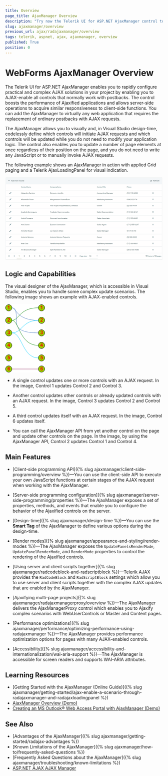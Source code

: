```yaml
---
title: Overview
page_title: AjaxManager Overview 
description: "Try now the Telerik UI for ASP.NET AjaxManager control to AJAX-enable all controls that normally work with postbacks."
slug: ajaxmanager/overview
previous_url: ajax/radajaxmanager/overview
tags: telerik, aspnet, ajax, ajaxmanager, overview
published: True
position: 0
---
```


# WebForms AjaxManager Overview

The Telerik UI for ASP.NET AjaxManager enables you to rapidly configure practical and complex AJAX solutions in your project by enabling you to AJAX-enable all controls that normally work with postbacks. The control boosts the performance of Ajaxified applications and allows server-side operations to acquire similar responsiveness to client-side functions. You can add the AjaxManager to virtually any web application that requires the replacement of ordinary postbacks with AJAX requests. 

The AjaxManager allows you to visually and, in Visual Studio design-time, codelessly define which controls will initiate AJAX requests and which controls will be updated while you do not need to modify your application logic. The control also enables you to update a number of page elements at once regardless of their position on the page, and you do not need to write any JavaScript or to manually invoke AJAX requests.

The following example shows an AjaxManager in action with applied Grid paging and a Telerik AjaxLoadingPanel for visual indication.

![WebForms AjaxManager general usage](images/AJAXinAction.gif)


## Logic and Capabilities

The visual designer of the AjaxManager, which is accessible in Visual Studio, enables you to handle some complex update scenarios. The following image shows an example with AJAX-enabled controls. 

![WebForms AjaxManager Update schema](images/ControlsUpdate.png)

* A single control updates one or more controls with an AJAX request. In the image, Control 1 updates Control 2 and Control 3.

* Another control updates other controls or already updated controls with an AJAX request. In the image, Control 3 updates Control 2 and Control 5.

* A third control updates itself with an AJAX request. In the image, Control 6 updates itself. 

* You can call the AjaxManager API from yet another control on the page and update other controls on the page. In the image, by using the AjaxManager API, Control 2 updates Control 1 and Control 4.

## Main Features

* [Client-side programming API]({% slug ajaxmanager/client-side-programming/overview %})&mdash;You can use the client-side API to execute your own JavaScript functions at certain stages of the AJAX request when working with the AjaxManager. 

* [Server-side programming configuration]({% slug ajaxmanager/server-side-programming/properties %})&mdash;The AjaxManager exposes a set of properties, methods, and events that enable you to configure the behavior of the Ajaxified controls on the server.  

* [Design-time]({% slug ajaxmanager/design-time %})&mdash;You can use the **Smart Tag** of the AjaxManager to define various options during the design-time. 

* [Render modes]({% slug ajaxmanager/appearance-and-styling/render-modes %})&mdash;The AjaxManager exposes the `UpdatePanelsRenderMode`, `UpdatePanelRenderMode`, and `RenderMode` properties to control the rendering of the Ajaxified controls.  

* [Using server and client scripts together]({% slug ajaxmanager/radcodeblock-and-radscriptblock %})&mdash;Telerik AJAX provides the `RadCodeBlock` and `RadScriptBlock` settings which allow you to use server and client scripts together with the complex AJAX updates that are enabled by the AjaxManager.

* [Ajaxifying multi-page projects]({% slug ajaxmanager/radajaxmanagerproxy/overview %})&mdash;The AjaxManager delivers the AjaxManagerProxy control which enables you to Ajaxify complex scenarios with WebUserControls or Master and Content pages. 

* [Performance optimizations]({% slug ajaxmanager/performance/optimizing-performance-using-radajaxmanager %})&mdash;The AjaxManager provides performance optimization options for pages with many AJAX-enabled controls.

* [Accessibility]({% slug ajaxmanager/accessibility-and-internationalization/wai-aria-support %})&mdash;The AjaxManager is accessible for screen readers and supports WAI-ARIA attributes. 

## Learning Resources 

* [Getting Started with the AjaxManager (Online Guide)]({% slug ajaxmanager/getting-started/ajax-enable-a-scenario-through-radajaxmanager-and-radajaxloadingpanel %})
* [AjaxManager Overview (Demo)](https://demos.telerik.com/aspnet-ajax/ajaxmanager/overview/defaultcs.aspx)
* [Creating an MS Outlook® Web Access Portal with AjaxManager (Demo)](https://demos.telerik.com/aspnet-ajax/webmail/)

## See Also 

* [Advantages of the AjaxManager]({% slug ajaxmanager/getting-started/radajax-advantages %})
* [Known Limitations of the AjaxManager]({% slug ajaxmanager/how-to/frequently-asked-questions %})
* [Frequently Asked Questions about the AjaxManager]({% slug ajaxmanager/troubleshooting/known-limitations %})
* [ASP.NET AJAX AJAX Manager](https://www.telerik.com/products/aspnet-ajax/ajax.aspx)

 